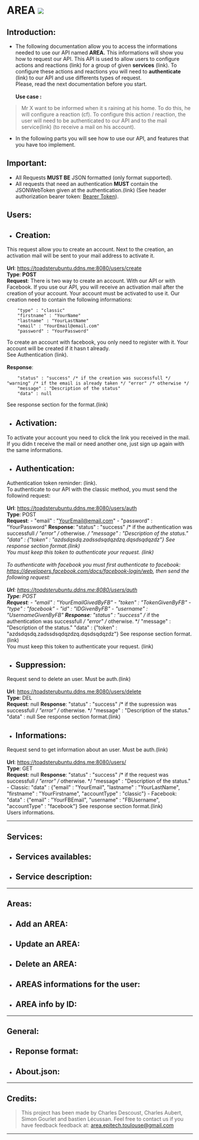 # **AREA** ![](logo)
## Introduction:
- The following documentation allow you to access the informations needed to use our API named **AREA.** This informations will show you how to request our API. This API is used to allow users to configure actions and reactions (link) for a group of given **services** (link). To configure these actions and reactions you will need to **authenticate** (link) to our API and use differents types of request.<br/> Please, read the next documentation before you start.<br/><br/>**Use case :**
>Mr X  want to be informed when it s raining at his home. To do this, he will configure a reaction (cf). To configure this action / reaction, the user will need to be authenticated to our API and to the mail service(link) (to receive a mail on his account).

- In the following parts you will see how to use our API, and features that you have too implement.

## Important:
- All Requests **MUST BE** JSON formatted (only format supported).
- All requests that need an authentication **MUST** contain the JSONWebToken given at the authentication.(link) (See header authorization bearer token: [Bearer Token](https://swagger.io/docs/specification/authentication/bearer-authentication/)).

## Users:
- ## Creation:
This request allow you to create an account. Next to the creation, an activation mail will be sent to your mail address to activate it.<br/><br/>**Url**: https://toadsterubuntu.ddns.me:8080/users/create<br/>**Type**: **POST**<br/>**Request**: There is two way to create an account. With our API or with Facebook.
If you use our API, you will receive an activation mail after the creation of your account. Your account must be activated to use it.
Our creation need to contain the following informations:

		"type" : "classic"
		"firstname" : "YourName"
		"lastname" : "YourLastName"
		"email" : "YourEmail@email.com"
		"password" : "YourPassword"
To create an account with facebook, you only need to register with it. Your account will be created if it hasn t already.<br/>See Authentication (link).<br/><br/>**Response**: 

		"status" : "success" /* if the creation was successfull */ "warning" /* if the email is already taken */ "error" /* otherwise */
		"message" : "Description of the status"
		"data" : null
See response section for the format.(link)
- ## Activation:
To activate your account you need to click the link you received in the mail. If you didn t receive the mail or need another one, just sign up again with the same informations.
- ## Authentication:
Authentication token reminder: (link).<br/>To authenticate to our API with the classic method, you must send the followind request:<br/><br/>**Url**: https://toadsterubuntu.ddns.me:8080/users/auth<br/>**Type**: POST<br/>**Request**:
		- "email" : "YourEmail@email.com"
		- "password" : "YourPassword"
**Response**: 
		"status" : "success" /* if the authentication was successfull */ "error" /* otherwise. */
		"message" : "Description of the status."
		"data" : {"token" : "azdsdqsdq.zadssdsqdqzdzq.dqsdsqdqzdz"}
See response section format.(link)<br/>You must keep this token to authenticate your request. (link)<br/><br/>To authenticate with facebook you must first authenticate to facebook: https://developers.facebook.com/docs/facebook-login/web, then send the following request:<br/><br/>**Url**: https://toadsterubuntu.ddns.me:8080/users/auth<br/>**Type**: POST<br/>**Request**:
		- "email" : "YourEmailGivedByFB"
		- "token" : "TokenGivenByFB"
		- "type" : "facebook"
		- "id" : "IDGivenByFB"
		- "username" : "UsernameGivenByFB"
**Response**:
		"status" : "success" /* if the authentication was successfull */ "error" /* otherwise. */
		"message" : "Description of the status."
		"data" : {"token" : "azdsdqsdq.zadssdsqdqzdzq.dqsdsqdqzdz"}
See response section format.(link)<br/>You must keep this token to authenticate your request. (link)
- ## Suppression:
Request send to delete an user. Must be auth.(link)<br/><br/>**Url**: https://toadsterubuntu.ddns.me:8080/users/delete<br/>**Type**: DEL<br/>**Request**:
		null
**Response**:
		"status" : "success" /* if the supression was successfull */ "error" /* otherwise. */
		"message" : "Description of the status."
		"data" : null
See response section format.(link)
- ## Informations:
Request send to get information about an user. Must be auth.(link)<br/><br/>**Url**: https://toadsterubuntu.ddns.me:8080/users/<br/>**Type**: GET<br/>**Request**:
		null
**Response**:
		"status" : "success" /* if the request was successfull */ "error" /* otherwise. */
		"message" : "Description of the status."
		- Classic: "data" : {"email" : "YourEmail", "lastname" : "YourLastName", "firstname" : "YourFirstname", "accountType" : "classic"}
		- Facebook: "data" : {"email" : "YourFBEmail", "username" : "FBUsername", "accountType" : "facebook"}
See response section format.(link)<br/>Users informations.

------------

## Services:
- ## Services availables:

- ## Service description:

------------


## Areas:
- ## Add an AREA:

- ## Update an AREA:

- ## Delete an AREA:

- ## AREAS informations for the user:

- ## AREA info by ID:

------------


## General:
- ## Reponse format:

- ## About.json:

------------


## Credits:
>This project has been made by Charles Descoust, Charles Aubert, Simon Gourlet and bastien Lécussan.
Feel free to contact us if you have feedback feedback at: area.epitech.toulouse@gmail.com

------------

